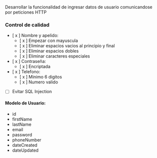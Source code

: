 Desarrollar la funcionalidad de ingresar datos de usuario
comunicandose por peticiones HTTP

### Control de calidad

- [ x ] Nombre y apelido:
  * [ x ] Empezar con mayuscula
  * [ x ] Eliminar espacios vacios al principio y final
  * [ x ] Eliminar espacios dobles
  * [ x ] Eliminar caracteres especiales
- [ x ] Contraseña:
  * [ x ] Encriptada
- [ x ] Telefono:
  * [ x ] Minimo 6 digitos
  * [ x ] Numero valido
- [  ] Evitar SQL Injection 

#### Modelo de Usuario:

- id
- firstName
- lastName
- email
- password
- phoneNumber
- dateCreated
- dateUpdated
 